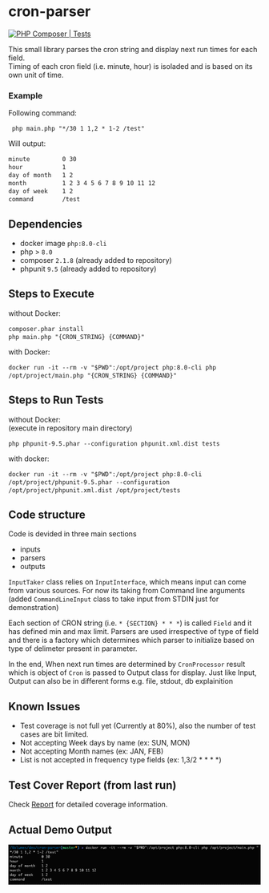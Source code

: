 # cron-parser
[![PHP Composer | Tests](https://github.com/khalidumarr/cron-parser/actions/workflows/php.yml/badge.svg)](https://github.com/khalidumarr/cron-parser/actions/workflows/php.yml)

<p>This small library parses the cron string and display next run times for each field.<br>
Timing of each cron field (i.e. minute, hour) is isoladed and is based on its own unit of time. </p>

### Example
Following command:
```
 php main.php "*/30 1 1,2 * 1-2 /test"  
```
Will output:
```
minute         0 30
hour           1
day of month   1 2
month          1 2 3 4 5 6 7 8 9 10 11 12
day of week    1 2
command        /test
```

## Dependencies
- docker image ```php:8.0-cli```
- php > ```8.0```
- composer ```2.1.8``` (already added to repository)
- phpunit ```9.5``` (already added to repository)

## Steps to Execute
without Docker:
```
composer.phar install
php main.php "{CRON_STRING} {COMMAND}"  
```

with Docker:
```
docker run -it --rm -v "$PWD":/opt/project php:8.0-cli php /opt/project/main.php "{CRON_STRING} {COMMAND}"
```


## Steps to Run Tests
without Docker:<br>
(execute in repository main directory)
```
php phpunit-9.5.phar --configuration phpunit.xml.dist tests
```

with docker:<br>
```
docker run -it --rm -v "$PWD":/opt/project php:8.0-cli /opt/project/phpunit-9.5.phar --configuration /opt/project/phpunit.xml.dist /opt/project/tests
```
## Code structure

Code is devided in three main sections
- inputs
- parsers
- outputs

`InputTaker` class relies on `InputInterface`, which means input can come from various sources. For now its taking from Command line arguments (added `CommandLineInput` class to take input from STDIN just for demonstration)<br>

Each section of CRON string (i.e. `* {SECTION} * * *`) is called `Field` and it has defined min and max limit. Parsers are used irrespective of type of field and there is a factory which determines which parser to initialize based on type of delimeter present in parameter. <br>

In the end, When next run times are determined by `CronProcessor` result which is object of `Cron` is passed to Output class for display.
Just like Input, Output can also be in different forms e.g. file, stdout, db
explainition
## Known Issues
- Test coverage is not full yet (Currently at 80%), also the number of test cases are bit limited. 
- Not accepting Week days by name (ex: SUN, MON)
- Not accepting Month names (ex: JAN, FEB)
- List is not accepted in frequency type fields (ex: 1,3/2 * * * *)

## Test Cover Report (from last run)
Check [Report](https://htmlpreview.github.io/?https://github.com/khalidumarr/cron-parser/blob/master/test-results.html) for detailed coverage information.
## Actual Demo Output
<img src="./output.png" alt="Ouput"/>
